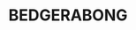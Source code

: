 ---
lastmod: '2025-04-06T06:05:20+00:00'
latitude: -33.31936416
layout: suburb
longitude: 147.6783707
postcode: '2871'
state: NSW
title: BEDGERABONG
url: /nsw/bedgerabong/
---